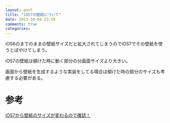 ```yaml
---
layout: post
title: "iOS7の壁紙について"
date: 2013-10-04 23:59
comments: true
categories:
---
```


iOS6のまでのままの壁紙サイズだと拡大されてしまうのでiOS7でその壁紙を使うとぼやけてしまう。

iOS7の壁紙は傾けた時に動く部分の分画面サイズより大きい。

画面から壁紙を生成するような実装をしてる場合は傾けた時の部分のサイズも考慮する必要がある。

# 参考

[iOS7から壁紙のサイズが変わるので確認！](http://matome.naver.jp/odai/2137282509234164801)



